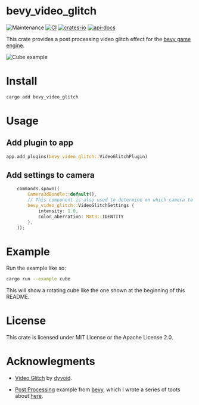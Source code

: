 # bevy_video_glitch
![Maintenance](https://img.shields.io/badge/maintenance-actively--developed-brightgreen.svg)
[![CI](https://github.com/shanecelis/bevy_video_glitch/actions/workflows/main.yml/badge.svg)](https://github.com/shanecelis/bevy_video_glitch/actions)
  [![crates-io](https://img.shields.io/crates/v/bevy_video_glitch.svg)](https://crates.io/crates/bevy_video_glitch)
  [![api-docs](https://docs.rs/bevy_video_glitch/badge.svg)](https://docs.rs/bevy_video_glitch)

This crate provides a post processing video glitch effect for the [bevy game engine](https://bevyengine.org). 

![Cube example](https://github.com/shanecelis/bevy_video_glitch/assets/54390/95100192-b1eb-4797-bce7-0c71b4f842f4)

# Install

``` sh
cargo add bevy_video_glitch
```

# Usage

## Add plugin to app
``` rust
app.add_plugins(bevy_video_glitch::VideoGlitchPlugin)
```

## Add settings to camera

``` rust
    commands.spawn((
        Camera3dBundle::default(),
        // This component is also used to determine on which camera to run the post processing effect.
        bevy_video_glitch::VideoGlitchSettings {
            intensity: 1.0,
            color_aberration: Mat3::IDENTITY
        },
    ));
```

# Example

Run the example like so:

``` sh
cargo run --example cube
```

This will show a rotating cube like the one shown at the beginning of this README.

# License

This crate is licensed under MIT License or the Apache License 2.0.

# Acknowlegments

* [Video Glitch](https://www.shadertoy.com/view/XtK3W3) by [dyvoid](https://www.shadertoy.com/user/dyvoid).

* [Post Processing](https://github.com/bevyengine/bevy/blob/v0.12.1/examples/shader/post_processing.rs) example from [bevy](https://bevyengine.org), which I wrote a series of toots about [here](https://mastodon.gamedev.place/@shanecelis/111583689226043395).
